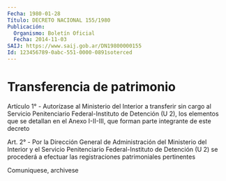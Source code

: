 ```yaml
---
Fecha: 1980-01-28
Título: DECRETO NACIONAL 155/1980
Publicación:
  Organismo: Boletín Oficial
  Fecha: 2014-11-03
SAIJ: https://www.saij.gob.ar/DN19800000155
Id: 123456789-0abc-551-0000-0891soterced
---
```

# Transferencia de patrimonio

<a id="1"></a>
Artículo 1° - Autorízase al Ministerio del Interior a transferir sin cargo al Servicio Penitenciario Federal-Instituto de Detención (U 2), los elementos que se detallan en el Anexo I-II-III, que forman parte integrante de este decreto

<a id="2"></a>
Art. 2° - Por la Dirección General de Administración del Ministerio del Interior y el Servicio Penitenciario Federal-Instituto de Detención (U 2) se procederá a efectuar las registraciones patrimoniales pertinentes

<a id="3"></a>
Comuniquese, archivese